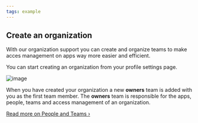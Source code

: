 ```yaml
---
tags: example
---
```


## Create an organization

With our organization support you can create and organize teams to make acces management on apps way more easier and efficient.

You can start creating an organization from your profile settings page.

![image](/images/creat-an-org.jpg)

When you have created your organization a new **owners** team is added with you as the first team member. The **owners** team is responsible for the apps, people, teams and access management of an organization.

[Read more on People and Teams &rsaquo;](/docs/organization/people-and-teams.html)
